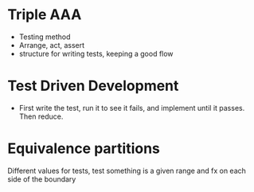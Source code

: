 # Triple AAA
- Testing method
- Arrange, act, assert
- structure for writing tests, keeping a good flow
# Test Driven Development
- First write the test, run it to see it fails, and implement until it passes. Then reduce.
# Equivalence partitions
Different values for tests, test something is a given range and fx on each side of the boundary


